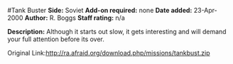 #Tank Buster
**Side:** Soviet
**Add-on required:** none
**Date added:** 23-Apr-2000
**Author:** R. Boggs
**Staff rating:** n/a

**Description:** Although it starts out slow, it gets interesting and will demand your full attention before its over.

Original Link:http://ra.afraid.org/download.php/missions/tankbust.zip
